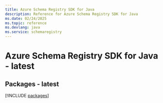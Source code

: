 ```yaml
---
title: Azure Schema Registry SDK for Java
description: Reference for Azure Schema Registry SDK for Java
ms.date: 02/24/2025
ms.topic: reference
ms.devlang: java
ms.service: schemaregistry
---
```

# Azure Schema Registry SDK for Java - latest
## Packages - latest
[!INCLUDE [packages](schema-registry-index.md)]